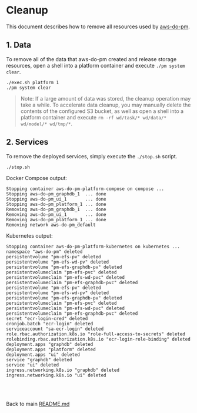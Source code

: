 # Cleanup
This document describes how to remove all resources used by [aws-do-pm](https://github.com/aws-samples/aws-do-pm).

## 1. Data
To remove all of the data that aws-do-pm created and release storage resources, open a shell into a platform container and execute `./pm system clear`.
```
./exec.sh platform 1
./pm system clear
```
> Note: If a large amount of data was stored, the cleanup operation may take a while. To accelerate data cleanup, you may manually delete the contents of the configured S3 bucket, as well as open a shell into a platform container and execute `rm -rf wd/task/* wd/data/* wd/model/* wd/tmp/*`.

## 2. Services
To remove the deployed services, simply execute the `./stop.sh` script. 
```
./stop.sh
```
Docker Compose output:
```
Stopping container aws-do-pm-platform-compose on compose ...
Stopping aws-do-pm_graphdb_1  ... done
Stopping aws-do-pm_ui_1       ... done
Stopping aws-do-pm_platform_1 ... done
Removing aws-do-pm_graphdb_1  ... done
Removing aws-do-pm_ui_1       ... done
Removing aws-do-pm_platform_1 ... done
Removing network aws-do-pm_default 
```
Kubernetes output:
```
Stopping container aws-do-pm-platform-kubernetes on kubernetes ...
namespace "aws-do-pm" deleted
persistentvolume "pm-efs-pv" deleted
persistentvolume "pm-efs-wd-pv" deleted
persistentvolume "pm-efs-graphdb-pv" deleted
persistentvolumeclaim "pm-efs-pvc" deleted
persistentvolumeclaim "pm-efs-wd-pvc" deleted
persistentvolumeclaim "pm-efs-graphdb-pvc" deleted
persistentvolume "pm-efs-pv" deleted
persistentvolume "pm-efs-wd-pv" deleted
persistentvolume "pm-efs-graphdb-pv" deleted
persistentvolumeclaim "pm-efs-pvc" deleted
persistentvolumeclaim "pm-efs-wd-pvc" deleted
persistentvolumeclaim "pm-efs-graphdb-pvc" deleted
secret "ecr-login-cred" deleted
cronjob.batch "ecr-login" deleted
serviceaccount "sa-ecr-login" deleted
role.rbac.authorization.k8s.io "role-full-access-to-secrets" deleted
rolebinding.rbac.authorization.k8s.io "ecr-login-role-binding" deleted
deployment.apps "graphdb" deleted
deployment.apps "platform" deleted
deployment.apps "ui" deleted
service "graphdb" deleted
service "ui" deleted
ingress.networking.k8s.io "graphdb" deleted
ingress.networking.k8s.io "ui" deleted
```

<br/>
<br/>

Back to main [README.md](../README.md)
